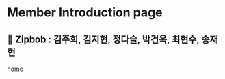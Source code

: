 # Member Introduction page
## :dizzy: Zipbob : 김주희, 김지현, 정다슬, 박건욱, 최현수, 송재현


[home](https://github.com/ginttone/Zipbob)

